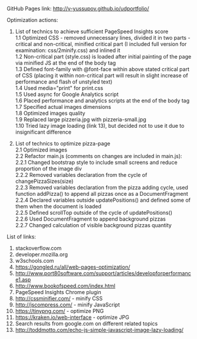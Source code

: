 GitHub Pages link:
http://v-yussupov.github.io/udportfolio/

Optimization actions:

1. List of technics to achieve sufficient PageSpeed Insights score<br>
	1.1 Optimized CSS - removed unnecessary lines, divided it in two parts - critical and non-critical,	minified critical part (I included full version for examination: css/2minify.css) and inlined it<br>
	1.2 Non-critical part (style.css) is loaded after initial painting of the page via minified JS at the end of the body tag<br>
	1.3 Defined font-family with @font-face within above stated critical part of CSS (placing it within non-critical part will result in slight increase of performance and flash of unstyled text)<br>
	1.4 Used media="print" for print.css<br>
	1.5 Used async for Google Analytics script<br>
	1.6 Placed performance and analytics scripts at the end of the body tag<br>
	1.7 Specified actual images dimensions<br>
	1.8 Optimized images quality<br>
	1.9 Replaced large pizzeria.jpg with pizzeria-small.jpg<br>
	1.10 Tried lazy image loading (link 13), but decided not to use it due to insignificant difference<br>

2. List of technics to optimize pizza-page<br>
	2.1 Optimized images<br>
	2.2 Refactor main.js (comments on changes are included in main.js):<br>
		2.2.1 Changed bootstrap style to include small screens and reduce proportion of the image div<br>
		2.2.2 Removed variables declaration from the cycle of changePizzaSizes(size)<br>
		2.2.3 Removed variables declaration from the pizza adding cycle, used function addPizza() to append all pizzas once as a DocumentFragment<br>
		2.2.4 Declared variables outside updatePositions() and defined some of them when the document is loaded<br>
		2.2.5 Defined scrollTop outside of the cycle of updatePositions()<br>
		2.2.6 Used DocumentFragment to append background pizzas<br>
		2.2.7 Changed calculation of visible background pizzas quantity<br> 	
	
List of links:

1. stackoverflow.com
2. developer.mozilla.org
3. w3schools.com
4. https://gongled.ru/all/web-pages-optimization/
5. http://www.port80software.com/support/articles/developforperformance1.asp
6. http://www.bookofspeed.com/index.html
7. PageSpeed Insights Chrome plugin 
8. http://cssminifier.com/ - minify CSS
9. http://jscompress.com/ - minify JavaScript
10. https://tinypng.com/ - optimize PNG
11. https://kraken.io/web-interface - optimize JPG
12. Search results from google.com on different related topics
13. http://toddmotto.com/echo-js-simple-javascript-image-lazy-loading/